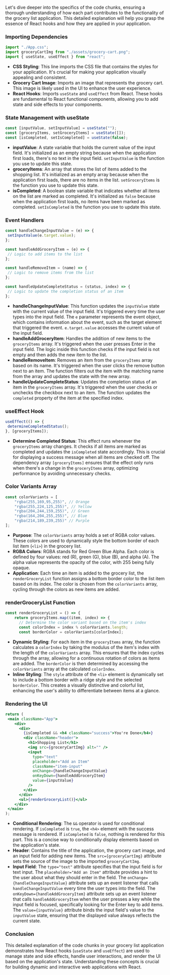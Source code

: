 Let's dive deeper into the specifics of the code chunks, ensuring a thorough understanding of how each part contributes to the functionality of the grocery list application. This detailed explanation will help you grasp the essence of React hooks and how they are applied in your application.

### Importing Dependencies

```jsx
import "./App.css";
import groceryCartImg from "./assets/grocery-cart.png";
import { useState, useEffect } from "react";
```

- **CSS Styling**: This line imports the CSS file that contains the styles for your application. It's crucial for making your application visually appealing and consistent.
- **Grocery Cart Image**: Imports an image that represents the grocery cart. This image is likely used in the UI to enhance the user experience.
- **React Hooks**: Imports `useState` and `useEffect` from React. These hooks are fundamental to React functional components, allowing you to add state and side effects to your components.

### State Management with useState

```jsx
const [inputValue, setInputValue] = useState("");
const [groceryItems, setGroceryItems] = useState([]);
const [isCompleted, setIsCompleted] = useState(false);
```

- **inputValue**: A state variable that holds the current value of the input field. It's initialized as an empty string because when the application first loads, there's no text in the input field. `setInputValue` is the function you use to update this state.
- **groceryItems**: An array that stores the list of items added to the shopping list. It's initialized as an empty array because when the application first loads, there are no items in the list. `setGroceryItems` is the function you use to update this state.
- **isCompleted**: A boolean state variable that indicates whether all items on the list are marked as completed. It's initialized as `false` because when the application first loads, no items have been marked as completed. `setIsCompleted` is the function you use to update this state.

### Event Handlers

```jsx
const handleChangeInputValue = (e) => {
 setInputValue(e.target.value);
};

const handleAddGroceryItem = (e) => {
 // Logic to add items to the list
};

const handleRemoveItem = (name) => {
 // Logic to remove items from the list
};

const handleUpdateCompleteStatus = (status, index) => {
 // Logic to update the completion status of an item
};
```

- **handleChangeInputValue**: This function updates the `inputValue` state with the current value of the input field. It's triggered every time the user types into the input field. The `e` parameter represents the event object, which contains information about the event, such as the target element that triggered the event. `e.target.value` accesses the current value of the input field.
- **handleAddGroceryItem**: Handles the addition of new items to the `groceryItems` array. It's triggered when the user presses Enter in the input field. The logic inside this function checks if the input field is not empty and then adds the new item to the list.
- **handleRemoveItem**: Removes an item from the `groceryItems` array based on its name. It's triggered when the user clicks the remove button next to an item. The function filters out the item with the matching name from the array and updates the state with the new array.
- **handleUpdateCompleteStatus**: Updates the completion status of an item in the `groceryItems` array. It's triggered when the user checks or unchecks the checkbox next to an item. The function updates the `completed` property of the item at the specified index.

### useEffect Hook

```jsx
useEffect(() => {
 determineCompletedStatus();
}, [groceryItems]);
```

- **Determine Completed Status**: This effect runs whenever the `groceryItems` array changes. It checks if all items are marked as completed and updates the `isCompleted` state accordingly. This is crucial for displaying a success message when all items are checked off. The dependency array `[groceryItems]` ensures that the effect only runs when there's a change in the `groceryItems` array, optimizing performance by avoiding unnecessary checks.

### Color Variants Array

```jsx
const colorVariants = [
    "rgba(255,169,95,255)", // Orange
    "rgba(255,224,125,255)", // Yellow
    "rgba(204,244,159,255)", // Green
    "rgba(164,204,255,255)", // Blue
    "rgba(214,189,239,255)" // Purple
];
```

- **Purpose**: The `colorVariants` array holds a set of RGBA color values. These colors are used to dynamically style the bottom border of each list item (`<li>`) in the grocery list.
- **RGBA Colors**: RGBA stands for Red Green Blue Alpha. Each color is defined by four values: red (R), green (G), blue (B), and alpha (A). The alpha value represents the opacity of the color, with 255 being fully opaque.
- **Application**: Each time an item is added to the grocery list, the `renderGroceryList` function assigns a bottom border color to the list item based on its index. The color is chosen from the `colorVariants` array, cycling through the colors as new items are added.

### renderGroceryList Function

```jsx
const renderGroceryList = () => {
    return groceryItems.map((item, index) => {
      // Determine the color variant based on the item's index
      const colorIndex = index % colorVariants.length;
      const borderColor = colorVariants[colorIndex];
```

- **Dynamic Styling**: For each item in the `groceryItems` array, the function calculates a `colorIndex` by taking the modulus of the item's index with the length of the `colorVariants` array. This ensures that the index cycles through the array, allowing for a continuous rotation of colors as items are added. The `borderColor` is then determined by accessing the `colorVariants` array at the calculated `colorIndex`.
- **Inline Styling**: The `style` attribute of the `<li>` element is dynamically set to include a bottom border with a ridge style and the selected `borderColor`. This creates a visually distinctive and colorful list, enhancing the user's ability to differentiate between items at a glance.



### Rendering the UI

```jsx
return (
 <main className="App">
    <div>
      <div>
        {isCompleted && <h4 className="success">You're Done</h4>}
        <div className="header">
          <h1>Shopping List</h1>
          <img src={groceryCartImg} alt="" />
          <input
            type="text"
            placeholder="Add an Item"
            className="item-input"
            onChange={handleChangeInputValue}
            onKeyDown={handleAddGroceryItem}
            value={inputValue}
          />
        </div>
      </div>
      <ul>{renderGroceryList()}</ul>
    </div>
 </main>
);
```

- **Conditional Rendering**: The `&&` operator is used for conditional rendering. If `isCompleted` is `true`, the `<h4>` element with the success message is rendered. If `isCompleted` is `false`, nothing is rendered for this part. This is a concise way to conditionally display elements based on the application's state.
- **Header**: Contains the title of the application, the grocery cart image, and an input field for adding new items. The `src={groceryCartImg}` attribute sets the source of the image to the imported `groceryCartImg`.
- **Input Field**: The `type="text"` attribute specifies that the input field is for text input. The `placeholder="Add an Item"` attribute provides a hint to the user about what they should enter in the field. The `onChange={handleChangeInputValue}` attribute sets up an event listener that calls `handleChangeInputValue` every time the user types into the field. The `onKeyDown={handleAddGroceryItem}` attribute sets up an event listener that calls `handleAddGroceryItem` when the user presses a key while the input field is focused, specifically looking for the Enter key to add items. The `value={inputValue}` attribute binds the input field's value to the `inputValue` state, ensuring that the displayed value always reflects the current state.

### Conclusion

This detailed explanation of the code chunks in your grocery list application demonstrates how React hooks (`useState` and `useEffect`) are used to manage state and side effects, handle user interactions, and render the UI based on the application's state. Understanding these concepts is crucial for building dynamic and interactive web applications with React.
